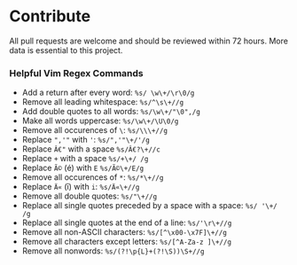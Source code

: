 # Contribute
All pull requests are welcome and should be reviewed within 72 hours. More data is essential to this project.

### Helpful Vim Regex Commands
- Add a return after every word: ```%s/ \w\+/\r\0/g```  
- Remove all leading whitespace: ```%s/^\s\+//g```  
- Add double quotes to all words: ```%s/\w\+/"\0",/g```  
- Make all words uppercase: ```%s/\w\+/\U\0/g```  
- Remove all occurences of ```\```: ```%s/\\\+//g```  
- Replace ```",'"``` with ```'```: ```%s/",'"\+/'/g```
- Replace ```Â€"``` with a space ```%s/Â€?\+//c```  
- Replace ```+``` with a space ```%s/+\+/ /g```
- Replace ```Ã©``` (é) with ```E``` ```%s/Ã©\+/E/g```
- Remove all occurences of ```*```: ```%s/*\+//g```
- Replace ```Ä«``` (ī) with ```i```: ```%s/Ä«\+//g```
- Remove all double quotes: ```%s/"\+//g```
- Replace all single quotes preceded by a space with a space: ```%s/ '\+/ /g```
- Replace all single quotes at the end of a line: ```%s/'\r\+//g```
- Remove all non-ASCII characters: ```%s/[^\x00-\x7F]\+//g```  
- Remove all characters except letters: ```%s/[^A-Za-z ]\+//g```
- Remove all nonwords: ```%s/(?!\p{L}+(?!\S))\S+//g```
